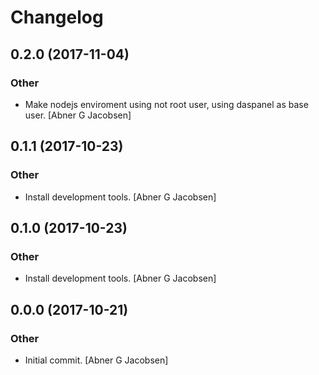 # Changelog


## 0.2.0 (2017-11-04)

### Other

* Make nodejs enviroment using not root user, using daspanel as base user. [Abner G Jacobsen]


## 0.1.1 (2017-10-23)

### Other

* Install development tools. [Abner G Jacobsen]


## 0.1.0 (2017-10-23)

### Other

* Install development tools. [Abner G Jacobsen]


## 0.0.0 (2017-10-21)

### Other

* Initial commit. [Abner G Jacobsen]


